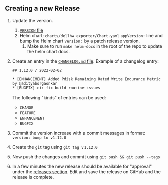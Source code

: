 ## Creating a new Release

1. Update the version.
    1. [`VERSION` file](VERSION)
    2. Helm chart: `charts/dellhw_exporter/Chart.yaml` `appVersion:` line and bump the Helm chart `version:` by a patch release version.
       1. Make sure to run `make helm-docs` in the root of the repo to update the helm chart docs.
2. Create an entry in the [`CHANGELOG.md` file](CHANGELOG.md).
    Example of a changelog entry:

    ```
    ## 1.12.0 / 2022-02-02

    * [ENHANCEMENT] Added Pdisk Remaining Rated Write Endurance Metric by @adityaborgaonkar
    * [BUGFIX] ci: fix build routine issues
    ```

    The following "kinds" of entries can be used:

    * `CHANGE`
    * `FEATURE`
    * `ENHANCEMENT`
    * `BUGFIX`
3. Commit the version increase with a commit messages in format: `version: bump to v1.12.0`
4. Create the `git` tag using `git tag v1.12.0`
5. Now push the changes and commit using `git push && git push --tags`
6. In a few minutes the new release should be available for "approval" under the [releases section](https://github.com/galexrt/dellhw_exporter/releases). Edit and save the release on GitHub and the release is complete.
